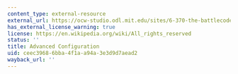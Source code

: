 ```yaml
---
content_type: external-resource
external_url: https://ocw-studio.odl.mit.edu/sites/6-370-the-battlecode-programming-competition-january-iap-2013/type/page/edit/5c284dcb-09b7-b8e2-b704-cf0a29e6f23a/#advanced-configuration
has_external_license_warning: true
license: https://en.wikipedia.org/wiki/All_rights_reserved
status: ''
title: Advanced Configuration
uid: ceec3968-6bba-4f1a-a94a-3e3d9d7aead2
wayback_url: ''
---
```

